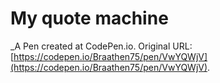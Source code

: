 # My quote machine
 _A Pen created at CodePen.io. Original URL: [https://codepen.io/Braathen75/pen/VwYQWjV](https://codepen.io/Braathen75/pen/VwYQWjV).

 